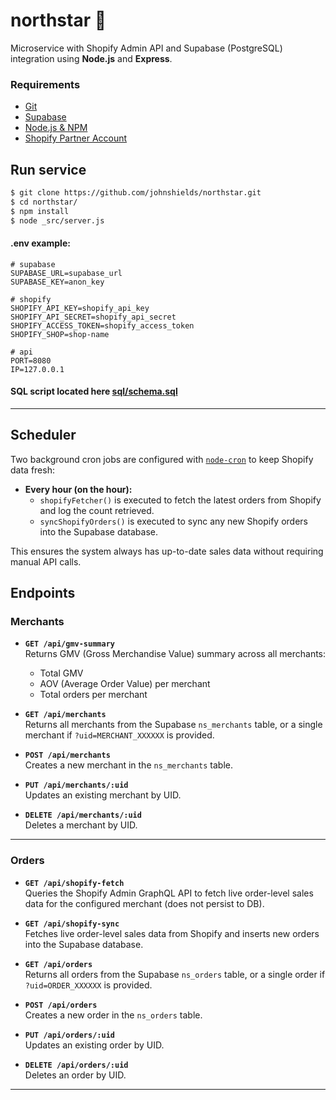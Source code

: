 # northstar 🌠

Microservice with Shopify Admin API and Supabase (PostgreSQL) integration using **Node.js** and **Express**.

### Requirements

- [Git](https://git-scm.com/downloads)
- [Supabase](https://supabase.com/)
- [Node.js & NPM](https://nodejs.org/)
- [Shopify Partner Account](https://partners.shopify.com/)

## Run service

```bash
$ git clone https://github.com/johnshields/northstar.git
$ cd northstar/
$ npm install
$ node _src/server.js
```

#### .env example:

```dotenv
# supabase
SUPABASE_URL=supabase_url
SUPABASE_KEY=anon_key

# shopify
SHOPIFY_API_KEY=shopify_api_key
SHOPIFY_API_SECRET=shopify_api_secret
SHOPIFY_ACCESS_TOKEN=shopify_access_token
SHOPIFY_SHOP=shop-name

# api
PORT=8080
IP=127.0.0.1
```

#### SQL script located here [sql/schema.sql](sql/schema.sql)

---

## Scheduler
Two background cron jobs are configured with [`node-cron`](https://www.npmjs.com/package/node-cron) to keep Shopify data fresh:

- **Every hour (on the hour):**
    - `shopifyFetcher()` is executed to fetch the latest orders from Shopify and log the count retrieved.
    - `syncShopifyOrders()` is executed to sync any new Shopify orders into the Supabase database.

This ensures the system always has up-to-date sales data without requiring manual API calls.

## Endpoints

### Merchants
- **`GET /api/gmv-summary`**  
  Returns GMV (Gross Merchandise Value) summary across all merchants:
    - Total GMV
    - AOV (Average Order Value) per merchant
    - Total orders per merchant

- **`GET /api/merchants`**  
  Returns all merchants from the Supabase `ns_merchants` table, or a single merchant if `?uid=MERCHANT_XXXXXX` is provided.

- **`POST /api/merchants`**  
  Creates a new merchant in the `ns_merchants` table.

- **`PUT /api/merchants/:uid`**  
  Updates an existing merchant by UID.

- **`DELETE /api/merchants/:uid`**  
  Deletes a merchant by UID.
---

### Orders
- **`GET /api/shopify-fetch`**  
  Queries the Shopify Admin GraphQL API to fetch live order-level sales data for the configured merchant (does not persist to DB).

- **`GET /api/shopify-sync`**  
  Fetches live order-level sales data from Shopify and inserts new orders into the Supabase database.

- **`GET /api/orders`**  
  Returns all orders from the Supabase `ns_orders` table, or a single order if `?uid=ORDER_XXXXXX` is provided.

- **`POST /api/orders`**  
  Creates a new order in the `ns_orders` table.

- **`PUT /api/orders/:uid`**  
  Updates an existing order by UID.

- **`DELETE /api/orders/:uid`**  
  Deletes an order by UID.
***
